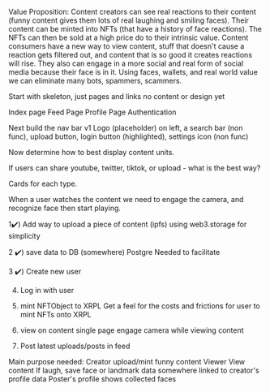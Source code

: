 Value Proposition:
Content creators can see real reactions to their content (funny content gives them lots of real laughing and smiling faces). Their content can be minted into NFTs (that have a history of face reactions). The NFTs can then be sold at a high price do to their intrinsic value.
Content consumers have a new way to view content, stuff that doesn't cause a reaction gets filtered out, and content that is so good it creates reactions will rise.
They also can engage in a more social and real form of social media because their face is in it.
Using faces, wallets, and real world value we can eliminate many bots, spammers, scammers.



Start with skeleton, just pages and links no content or design yet

Index page
Feed Page
Profile Page
Authentication

Next build the nav bar v1
Logo (placeholder) on left, a search bar (non func), upload button, login button (highlighted), settings icon (non func)

Now determine how to best display content units.

If users can share youtube, twitter, tiktok, or upload - what is the best way?

Cards for each type.

When a user watches the content we need to engage the camera, and recognize face then start playing.


1✔️) Add way to upload a piece of content (ipfs) using web3.storage for simplicity

2 ✔️) save data to DB (somewhere)
Postgre Needed to facilitate

3 ✔️) Create new user

4) Log in with user

5) mint NFTObject to XRPL
Get a feel for the costs and frictions for user to mint NFTs onto XRPL

6) view on content single page
engage camera while viewing content

7) Post latest uploads/posts in feed

Main purpose needed:
Creator upload/mint funny content
Viewer View content
If laugh, save face or landmark data somewhere linked to creator's profile data
Poster's profile shows collected faces
